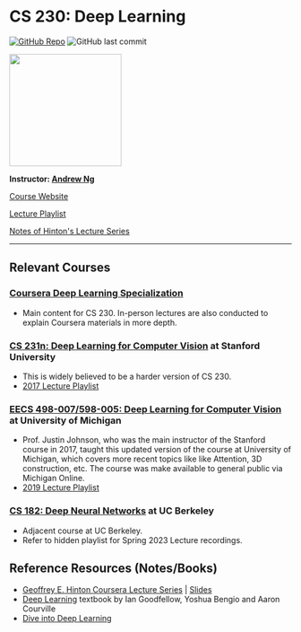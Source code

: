 # CS 230: Deep Learning
[![GitHub Repo](https://img.shields.io/badge/Deep%20Learning%20at%20Stanford-blueviolet?logo=github&style=flat-square)](https://github.com/hgnzheng/CS230_Stanford/tree/main/)
![GitHub last commit](https://img.shields.io/github/last-commit/hgnzheng/CS230_Stanford?style=flat-square)

[<img src="https://github.com/hgnzheng/CS230_Stanford/stanford_logo.jpg" width="200"/>](https://www.stanford.edu/)

**Instructor: [Andrew Ng](https://www.andrewng.org/)**

[Course Website](https://cs230.stanford.edu/)

[Lecture Playlist](https://www.youtube.com/playlist?list=PLoROMvodv4rOABXSygHTsbvUz4G_YQhOb)

[Notes of Hinton's Lecture Series](https://github.com/hgnzheng/CS230_Stanford/tree/main/Hinton_notes)

---
## Relevant Courses

### [Coursera Deep Learning Specialization](https://www.coursera.org/specializations/deep-learning)
* Main content for CS 230. In-person lectures are also conducted to explain Coursera materials in more depth.

### [CS 231n: Deep Learning for Computer Vision](http://cs231n.stanford.edu/) at Stanford University
* This is widely believed to be a harder version of CS 230.
* [2017 Lecture Playlist](https://www.youtube.com/playlist?list=PL3FW7Lu3i5JvHM8ljYj-zLfQRF3EO8sYv)

### [EECS 498-007/598-005: Deep Learning for Computer Vision](https://web.eecs.umich.edu/~justincj/teaching/eecs498/WI2022/) at University of Michigan
* Prof. Justin Johnson, who was the main instructor of the Stanford course in 2017, taught this updated version of the course at University of Michigan, which covers more recent topics like like Attention, 3D construction, etc. The course was make available to general public via Michigan Online.
* [2019 Lecture Playlist](https://www.youtube.com/playlist?list=PL5-TkQAfAZFbzxjBHtzdVCWE0Zbhomg7r)

### [CS 182: Deep Neural Networks](https://inst.eecs.berkeley.edu/~cs182/fa23/) at UC Berkeley
* Adjacent course at UC Berkeley.
* Refer to hidden playlist for Spring 2023 Lecture recordings.

## Reference Resources (Notes/Books)
* [Geoffrey E. Hinton Coursera Lecture Series](https://www.cs.toronto.edu/~hinton/coursera_lectures.html) | [Slides](https://www.cs.toronto.edu/~hinton/coursera_slides.html)
* [Deep Learning](https://www.deeplearningbook.org/) textbook by Ian Goodfellow, Yoshua Bengio and Aaron Courville
* [Dive into Deep Learning](https://d2l.ai/)